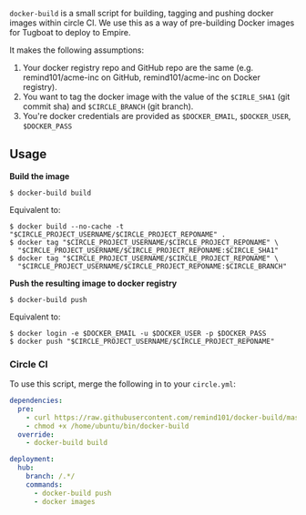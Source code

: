 `docker-build` is a small script for building, tagging and pushing docker images within circle CI. We use this as a way of pre-building Docker images for Tugboat to deploy to Empire.

It makes the following assumptions:

1. Your docker registry repo and GitHub repo are the same (e.g. remind101/acme-inc on GitHub, remind101/acme-inc on Docker registry).
2. You want to tag the docker image with the value of the `$CIRLE_SHA1` (git commit sha) and `$CIRCLE_BRANCH` (git branch).
3. You're docker credentials are provided as `$DOCKER_EMAIL`, `$DOCKER_USER`, `$DOCKER_PASS`

## Usage

**Build the image**

```console
$ docker-build build
```

Equivalent to:

```console
$ docker build --no-cache -t "$CIRCLE_PROJECT_USERNAME/$CIRCLE_PROJECT_REPONAME" .
$ docker tag "$CIRCLE_PROJECT_USERNAME/$CIRCLE_PROJECT_REPONAME" \
  "$CIRCLE_PROJECT_USERNAME/$CIRCLE_PROJECT_REPONAME:$CIRCLE_SHA1"
$ docker tag "$CIRCLE_PROJECT_USERNAME/$CIRCLE_PROJECT_REPONAME" \
  "$CIRCLE_PROJECT_USERNAME/$CIRCLE_PROJECT_REPONAME:$CIRCLE_BRANCH"
```

**Push the resulting image to docker registry**

```console
$ docker-build push
```

Equivalent to:

```console
$ docker login -e $DOCKER_EMAIL -u $DOCKER_USER -p $DOCKER_PASS
$ docker push "$CIRCLE_PROJECT_USERNAME/$CIRCLE_PROJECT_REPONAME"
```

### Circle CI

To use this script, merge the following in to your `circle.yml`:

```yml
dependencies:
  pre:
    - curl https://raw.githubusercontent.com/remind101/docker-build/master/docker-build > /home/ubuntu/bin/docker-build
    - chmod +x /home/ubuntu/bin/docker-build
  override:
    - docker-build build

deployment:
  hub: 
    branch: /.*/
    commands:
      - docker-build push
      - docker images
```

